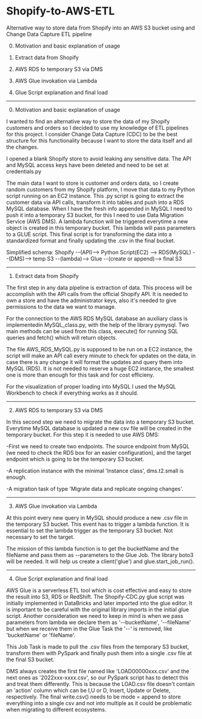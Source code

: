 # Shopify-to-AWS-ETL
Alternative way to store data from Shopify into an AWS S3 bucket using and Change Data Capture ETL pipeline

0. Motivation and basic explanation of usage

1. Extract data from Shopify

2. AWS RDS to temporary S3 via DMS

3. AWS Glue invokation via Lambda

4. Glue Script explanation and final load



***********************************************************************************************************************************************************

0. Motivation and basic explanation of usage

I wanted to find an alternative way to store the data of my Shopify customers and orders so I decided to use my knowledge of ETL pipelines for this project. I consider Change Data Capture (CDC) to be the best structure for this functionality because I want to store the data itself and all the changes.

I opened a blank Shopify store to avoid leaking any sensitive data. The API and MySQL access keys have been deleted and need to be set at credentials.py


The main data I want to store is customer and orders data, so I create random customers from my Shopify platform, I move that data to my Python script running on an EC2 instance. This .py script is going to extract the customer data via API calls, transform it into tables and push into a RDS MySQL database.
When I have the fresh info appended in MySQL I need to push it into a temporary S3 bucket, for this I need to use Data Migration Service (AWS DMS).
A lambda function will be triggered everytime a new object is created in this temporary bucket. This lambda will pass parameters to a GLUE script.
This final script is for transforming the data into a standardized format and finally updating the .csv in the final bucket.

Simplified schema:
Shopify --(API)--> Python Script(EC2) --> RDS(MySQL) --(DMS)--> temp S3 --(lambda)--> Glue --(create or append)--> final S3

***********************************************************************************************************************************************************


1. Extract data from Shopify

The first step in any data pipeline is extraction of data. This process will be accomplish with the API calls from the official Shopify API. It is needed to own a store and have the administrator keys, also it's needed to give permissions to the data we want to manage.

For the connection to the AWS RDS MySQL database an auxiliary class is implementedin MySQL_class.py, with the help of the library pymysql.
Two main methods can be used from this class, execute() for running SQL queries and fetch() which will return objects.

The file AWS_RDS_MySQL.py is supposed to be run on a EC2 instance, the script will make an API call every minute to check for updates on the data, in case there is any change it will format the updates and query them into MySQL (RDS).
It is not needed to reserve a huge EC2 instance, the smallest one is more than enough for this task and for cost efficieny.

For the visualization of proper loading into MySQL I used the MySQL Workbench to check if everything works as it should.

***********************************************************************************************************************************************************


2. AWS RDS to temporary S3 via DMS

In this second step we need to migrate the data into a temporary S3 bucket. Everytime MySQL database is updated a new csv file will be created in the temporary bucket. For this step it is needed to use AWS DMS:

-First we need to create two endpoints. The source endpoint from MySQL (we need to check the RDS box for an easier configuration), and the target endpoint which is going to be the temporary S3 bucket.

-A replication instance with the minimal 'Instance class', dms.t2.small is enough.

-A migration task of type 'Migrate data and replicate ongoing changes'.

***********************************************************************************************************************************************************


3. AWS Glue invokation via Lambda

At this point every new query in MySQL should produce a new .csv file in the temporary S3 bucket. This event has to trigger a lambda function.
It is essential to set the lambda trigger as the temporary S3 bucket. Not necessary to set the target.

The mission of this lambda function is to get the bucketName and the fileName and pass them as --parameters to the Glue Job. The library boto3 will be needed. It will help us create a client('glue') and glue.start_job_run().

***********************************************************************************************************************************************************


4. Glue Script explanation and final load

AWS Glue is a serverless ETL tool which is cost effective and easy to store the result into S3, RDS or RedShift.
The Shopify-CDC.py glue script was initially implemented in DataBricks and later imported into the glue editor. It is important to be careful with the original library imports in the initial glue script. Another consideration we need to keep in mind is when we pass parameters from lambda we declare them as '--bucketName', '--fileName' but when we receive them in the Glue Task the '--' is removed, like 'bucketName' or 'fileName'.

This Job Task is made to pull the .csv files from the temporary S3 bucket, transform them with PySpark and finally push them into a single .csv file at the final S3 bucket.

DMS always creates the first file named like 'LOAD00000xxx.csv' and the next ones as '2022xxx-xxxx.csv', so our PySpark script has to detect this and treat them differently. This is because the LOAD.csv file doesn't contain an 'action' column which can be I,U or D, Insert, Update or Delete, respectively.
The final write.csv() needs to be mode = append to store everything into a single csv and not into multiple as it could be problematic when migrating to different ecosystems.










